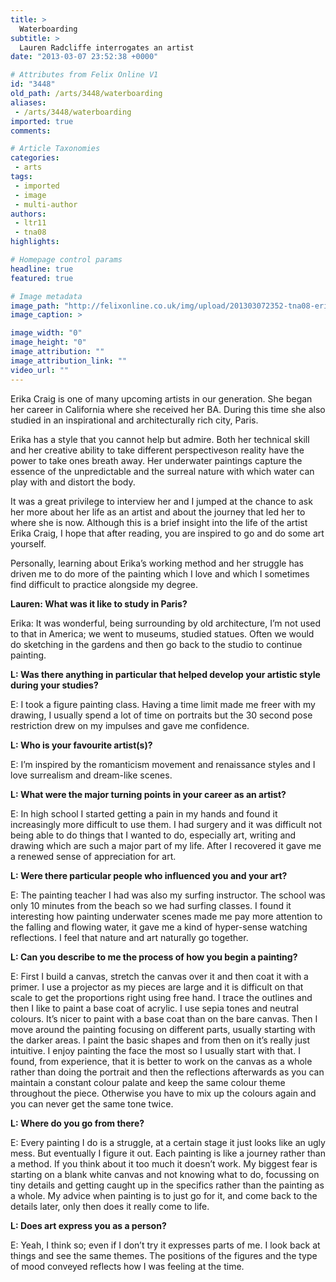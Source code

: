 ```yaml
---
title: >
  Waterboarding
subtitle: >
  Lauren Radcliffe interrogates an artist
date: "2013-03-07 23:52:38 +0000"

# Attributes from Felix Online V1
id: "3448"
old_path: /arts/3448/waterboarding
aliases:
 - /arts/3448/waterboarding
imported: true
comments:

# Article Taxonomies
categories:
 - arts
tags:
 - imported
 - image
 - multi-author
authors:
 - ltr11
 - tna08
highlights:

# Homepage control params
headline: true
featured: true

# Image metadata
image_path: "http://felixonline.co.uk/img/upload/201303072352-tna08-erikacraigpaintings3.jpg"
image_caption: >

image_width: "0"
image_height: "0"
image_attribution: ""
image_attribution_link: ""
video_url: ""
---
```


Erika Craig is one of many upcoming artists in our generation. She began her career in California where she received her BA. During this time she also studied in an inspirational and architecturally rich city, Paris.

Erika has a style that you cannot help but admire. Both her technical skill and her creative ability to take different perspectiveson reality have the power to take ones breath away. Her underwater paintings capture the essence of the unpredictable and the surreal nature with which water can play with and distort the body.

It was a great privilege to interview her and I jumped at the chance to ask her more about her life as an artist and about the journey that led her to where she is now. Although this is a brief insight into the life of the artist Erika Craig, I hope that after reading, you are inspired to go and do some art yourself.

Personally, learning about Erika’s working method and her struggle has driven me to do more of the painting which I love and which I sometimes find difficult to practice alongside my degree.

__Lauren: What was it like to study in Paris?__

Erika: It was wonderful, being surrounding by old architecture, I’m not used to that in America; we went to museums, studied statues. Often we would do sketching in the gardens and then go back to the studio to continue painting.

__L: Was there anything in particular that helped develop your artistic style during your studies?__

E: I took a figure painting class. Having a time limit made me freer with my drawing, I usually spend a lot of time on portraits but the 30 second pose restriction drew on my impulses and gave me confidence.

__L: Who is your favourite artist(s)?__

E: I’m inspired by the romanticism movement and renaissance styles and I love surrealism and dream-like scenes.

__L: What were the major turning points in your career as an artist?__

E: In high school I started getting a pain in my hands and found it increasingly more difficult to use them. I had surgery and it was difficult not being able to do things that I wanted to do, especially art, writing and drawing which are such a major part of my life. After I recovered it gave me a renewed sense of appreciation for art.

__L: Were there particular people who influenced you and your art?__

E: The painting teacher I had was also my surfing instructor. The school was only 10 minutes from the beach so we had surfing classes. I found it interesting how painting underwater scenes made me pay more attention to the falling and flowing water, it gave me a kind of hyper-sense watching reflections. I feel that nature and art naturally go together.

__L: Can you describe to me the process of how you begin a painting?__

E: First I build a canvas, stretch the canvas over it and then coat it with a primer. I use a projector as my pieces are large and it is difficult on that scale to get the proportions right using free hand. I trace the outlines and then I like to paint a base coat of acrylic. I use sepia tones and neutral colours. It’s nicer to paint with a base coat than on the bare canvas. Then I move around the painting focusing on different parts, usually starting with the darker areas. I paint the basic shapes and from then on it’s really just intuitive. I enjoy painting the face the most so I usually start with that. I found, from experience, that it is better to work on the canvas as a whole rather than doing the portrait and then the reflections afterwards as you can maintain a constant colour palate and keep the same colour theme throughout the piece. Otherwise you have to mix up the colours again and you can never get the same tone twice.

__L: Where do you go from there?__

E: Every painting I do is a struggle, at a certain stage it just looks like an ugly mess. But eventually I figure it out. Each painting is like a journey rather than a method. If you think about it too much it doesn’t work. My biggest fear is starting on a blank white canvas and not knowing what to do, focussing on tiny details and getting caught up in the specifics rather than the painting as a whole. My advice when painting is to just go for it, and come back to the details later, only then does it really come to life.

__L: Does art express you as a person?__

E: Yeah, I think so; even if I don’t try it expresses parts of me. I look back at things and see the same themes. The positions of the figures and the type of mood conveyed reflects how I was feeling at the time.
